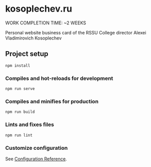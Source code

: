 # kosoplechev.ru

WORK COMPLETION TIME: ~2 WEEKS

Personal website business card of the RSSU College director Alexei Vladimirovich Kosoplechev

## Project setup

```
npm install
```

### Compiles and hot-reloads for development

```
npm run serve
```

### Compiles and minifies for production

```
npm run build
```

### Lints and fixes files

```
npm run lint
```

### Customize configuration

See [Configuration Reference](https://cli.vuejs.org/config/).
